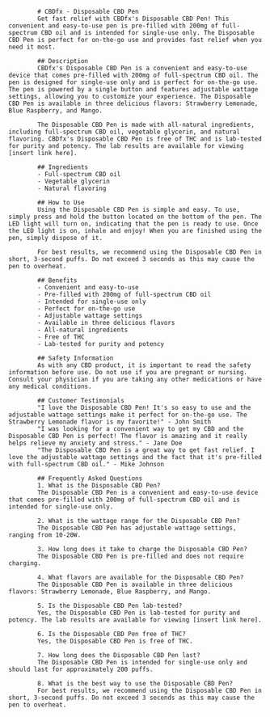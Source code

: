 
            # CBDfx - Disposable CBD Pen
            Get fast relief with CBDfx's Disposable CBD Pen! This convenient and easy-to-use pen is pre-filled with 200mg of full-spectrum CBD oil and is intended for single-use only. The Disposable CBD Pen is perfect for on-the-go use and provides fast relief when you need it most.
            
            ## Description
            CBDfx's Disposable CBD Pen is a convenient and easy-to-use device that comes pre-filled with 200mg of full-spectrum CBD oil. The pen is designed for single-use only and is perfect for on-the-go use. The pen is powered by a single button and features adjustable wattage settings, allowing you to customize your experience. The Disposable CBD Pen is available in three delicious flavors: Strawberry Lemonade, Blue Raspberry, and Mango.
            
            The Disposable CBD Pen is made with all-natural ingredients, including full-spectrum CBD oil, vegetable glycerin, and natural flavoring. CBDfx's Disposable CBD Pen is free of THC and is lab-tested for purity and potency. The lab results are available for viewing [insert link here].
            
            ## Ingredients
            - Full-spectrum CBD oil
            - Vegetable glycerin
            - Natural flavoring
            
            ## How to Use
            Using the Disposable CBD Pen is simple and easy. To use, simply press and hold the button located on the bottom of the pen. The LED light will turn on, indicating that the pen is ready to use. Once the LED light is on, inhale and enjoy! When you are finished using the pen, simply dispose of it.
            
            For best results, we recommend using the Disposable CBD Pen in short, 3-second puffs. Do not exceed 3 seconds as this may cause the pen to overheat.
            
            ## Benefits
            - Convenient and easy-to-use
            - Pre-filled with 200mg of full-spectrum CBD oil
            - Intended for single-use only
            - Perfect for on-the-go use
            - Adjustable wattage settings
            - Available in three delicious flavors
            - All-natural ingredients
            - Free of THC
            - Lab-tested for purity and potency
            
            ## Safety Information
            As with any CBD product, it is important to read the safety information before use. Do not use if you are pregnant or nursing. Consult your physician if you are taking any other medications or have any medical conditions.
            
            ## Customer Testimonials
            "I love the Disposable CBD Pen! It's so easy to use and the adjustable wattage settings make it perfect for on-the-go use. The Strawberry Lemonade flavor is my favorite!" - John Smith
            "I was looking for a convenient way to get my CBD and the Disposable CBD Pen is perfect! The flavor is amazing and it really helps relieve my anxiety and stress." - Jane Doe
            "The Disposable CBD Pen is a great way to get fast relief. I love the adjustable wattage settings and the fact that it's pre-filled with full-spectrum CBD oil." - Mike Johnson
            
            ## Frequently Asked Questions
            1. What is the Disposable CBD Pen?
            The Disposable CBD Pen is a convenient and easy-to-use device that comes pre-filled with 200mg of full-spectrum CBD oil and is intended for single-use only.
            
            2. What is the wattage range for the Disposable CBD Pen?
            The Disposable CBD Pen has adjustable wattage settings, ranging from 10-20W.
            
            3. How long does it take to charge the Disposable CBD Pen?
            The Disposable CBD Pen is pre-filled and does not require charging.
            
            4. What flavors are available for the Disposable CBD Pen?
            The Disposable CBD Pen is available in three delicious flavors: Strawberry Lemonade, Blue Raspberry, and Mango.
            
            5. Is the Disposable CBD Pen lab-tested?
            Yes, the Disposable CBD Pen is lab-tested for purity and potency. The lab results are available for viewing [insert link here].
            
            6. Is the Disposable CBD Pen free of THC?
            Yes, the Disposable CBD Pen is free of THC.
            
            7. How long does the Disposable CBD Pen last?
            The Disposable CBD Pen is intended for single-use only and should last for approximately 200 puffs.
            
            8. What is the best way to use the Disposable CBD Pen?
            For best results, we recommend using the Disposable CBD Pen in short, 3-second puffs. Do not exceed 3 seconds as this may cause the pen to overheat.